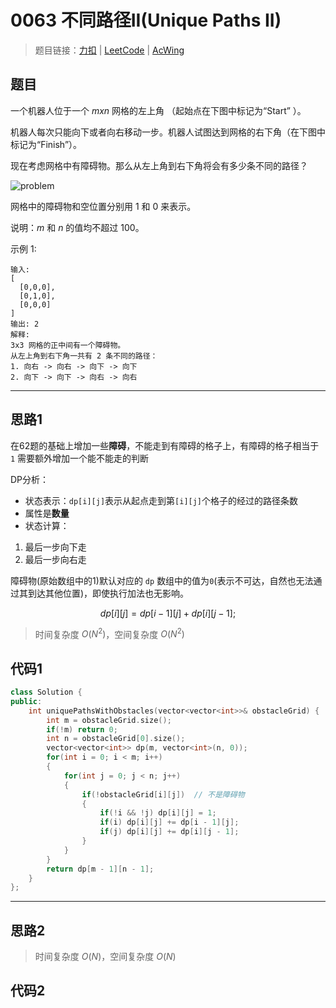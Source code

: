 # 0063 不同路径II(Unique Paths II)

> 题目链接：[力扣](https://leetcode-cn.com/problems/unique-paths/description/) | [LeetCode](https://leetcode.com/problems/unique-paths/description/) | [AcWing](https://www.acwing.com/activity/content/problem/content/2408/1/)

## 题目

一个机器人位于一个 $m x n$ 网格的左上角 （起始点在下图中标记为“Start” ）。

机器人每次只能向下或者向右移动一步。机器人试图达到网格的右下角（在下图中标记为“Finish”）。

现在考虑网格中有障碍物。那么从左上角到右下角将会有多少条不同的路径？

![problem](https://assets.leetcode-cn.com/aliyun-lc-upload/uploads/2018/10/22/robot_maze.png)

网格中的障碍物和空位置分别用 $1$ 和 $0$ 来表示。

说明：$m$ 和 $n$ 的值均不超过 $100$。

示例 1:

```plain
输入:
[
  [0,0,0],
  [0,1,0],
  [0,0,0]
]
输出: 2
解释:
3x3 网格的正中间有一个障碍物。
从左上角到右下角一共有 2 条不同的路径：
1. 向右 -> 向右 -> 向下 -> 向下
2. 向下 -> 向下 -> 向右 -> 向右
```

---

## 思路1

在62题的基础上增加一些**障碍**，不能走到有障碍的格子上，有障碍的格子相当于 `1` 需要额外增加一个能不能走的判断

DP分析：

- 状态表示：`dp[i][j]`表示从起点走到第`[i][j]`个格子的经过的路径条数
- 属性是**数量**
- 状态计算：

1. 最后一步向下走
2. 最后一步向右走

障碍物(原始数组中的1)默认对应的 `dp` 数组中的值为`0`(表示不可达，自然也无法通过其到达其他位置)，即使执行加法也无影响。

$$dp[i][j] = dp[i - 1][j] + dp[i][j - 1];$$

> 时间复杂度 $O(N^2)$，空间复杂度 $O(N^2)$

## 代码1

```cpp
class Solution {
public:
    int uniquePathsWithObstacles(vector<vector<int>>& obstacleGrid) {
        int m = obstacleGrid.size();
        if(!m) return 0;
        int n = obstacleGrid[0].size();
        vector<vector<int>> dp(m, vector<int>(n, 0));
        for(int i = 0; i < m; i++)
        {
            for(int j = 0; j < n; j++)
            {
                if(!obstacleGrid[i][j])  // 不是障碍物
                {
                    if(!i && !j) dp[i][j] = 1;
                    if(i) dp[i][j] += dp[i - 1][j];
                    if(j) dp[i][j] += dp[i][j - 1];
                }
            }
        }
        return dp[m - 1][n - 1];
    }
};
```

---

## 思路2

> 时间复杂度 $O(N)$，空间复杂度 $O(N)$

## 代码2

```cpp

```
